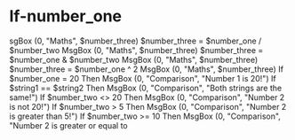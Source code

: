 # If-number_one
sgBox (0, "Maths", $number_three) $number_three = $number_one / $number_two MsgBox (0, "Maths", $number_three) $number_three = $number_one &amp; $number_two MsgBox (0, "Maths", $number_three) $number_three = $number_one ^ 2 MsgBox (0, "Maths", $number_three) If $number_one = 20 Then MsgBox (0, "Comparison", "Number 1 is 20!") If $string1 == $string2 Then MsgBox (0, "Comparison", "Both strings are the same!") If $number_two &lt;> 20 Then MsgBox (0, "Comparison", "Number 2 is not 20!") If $number_two > 5 Then MsgBox (0, "Comparison", "Number 2 is greater than 5!") If $number_two >= 10 Then MsgBox (0, "Comparison", "Number 2 is greater or equal to 
